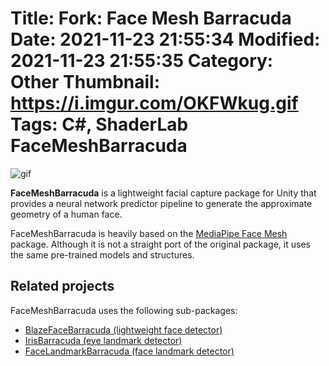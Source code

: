 Title: Fork: Face Mesh Barracuda
Date: 2021-11-23 21:55:34
Modified: 2021-11-23 21:55:35
Category: Other
Thumbnail: https://i.imgur.com/OKFWkug.gif
Tags: C#, ShaderLab
FaceMeshBarracuda
=================

![gif](https://i.imgur.com/OKFWkug.gif)

**FaceMeshBarracuda** is a lightweight facial capture package for Unity that
provides a neural network predictor pipeline to generate the approximate
geometry of a human face.

FaceMeshBarracuda is heavily based on the [MediaPipe Face Mesh] package.
Although it is not a straight port of the original package, it uses the same
pre-trained models and structures.

[MediaPipe Face Mesh]:
  https://github.com/tensorflow/tfjs-models/tree/master/face-landmarks-detection

Related projects
----------------

FaceMeshBarracuda uses the following sub-packages:

- [BlazeFaceBarracuda (lightweight face detector)](https://github.com/keijiro/BlazeFaceBarracuda)
- [IrisBarracuda (eye landmark detector)](https://github.com/keijiro/IrisBarracuda)
- [FaceLandmarkBarracuda (face landmark detector)](https://github.com/keijiro/FaceLandmarkBarracuda)
